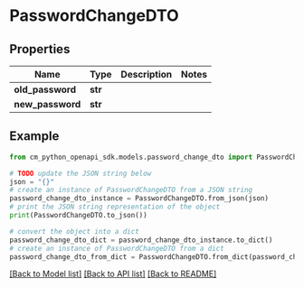 # PasswordChangeDTO


## Properties

Name | Type | Description | Notes
------------ | ------------- | ------------- | -------------
**old_password** | **str** |  | 
**new_password** | **str** |  | 

## Example

```python
from cm_python_openapi_sdk.models.password_change_dto import PasswordChangeDTO

# TODO update the JSON string below
json = "{}"
# create an instance of PasswordChangeDTO from a JSON string
password_change_dto_instance = PasswordChangeDTO.from_json(json)
# print the JSON string representation of the object
print(PasswordChangeDTO.to_json())

# convert the object into a dict
password_change_dto_dict = password_change_dto_instance.to_dict()
# create an instance of PasswordChangeDTO from a dict
password_change_dto_from_dict = PasswordChangeDTO.from_dict(password_change_dto_dict)
```
[[Back to Model list]](../README.md#documentation-for-models) [[Back to API list]](../README.md#documentation-for-api-endpoints) [[Back to README]](../README.md)


